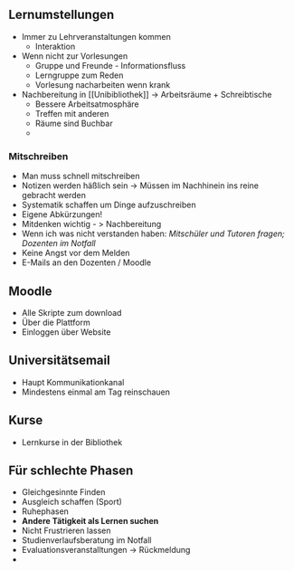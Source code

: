 
## Lernumstellungen
- Immer zu Lehrveranstaltungen kommen
	- Interaktion
- Wenn nicht zur Vorlesungen
	- Gruppe und Freunde - Informationsfluss
	- Lerngruppe zum Reden
	- Vorlesung nacharbeiten wenn krank
- Nachbereitung in [[Unibibliothek]] -> Arbeitsräume + Schreibtische
	- Bessere Arbeitsatmosphäre 
	- Treffen mit anderen
	- Räume sind Buchbar
	- 
### Mitschreiben
- Man muss schnell mitschreiben
- Notizen werden häßlich sein -> Müssen im Nachhinein ins reine gebracht werden
- Systematik schaffen um Dinge aufzuschreiben 
- Eigene Abkürzungen!
- Mitdenken wichtig - > Nachbereitung 
- Wenn ich was nicht verstanden haben: *Mitschüler und Tutoren fragen; Dozenten im Notfall*
- Keine Angst vor dem Melden
- E-Mails an den Dozenten / Moodle

## Moodle
- Alle Skripte zum download 
- Über die Plattform
- Einloggen über Website

## Universitätsemail
- Haupt Kommunikationkanal
- Mindestens einmal am Tag reinschauen

## Kurse
- Lernkurse in der Bibliothek 

## Für schlechte Phasen
- Gleichgesinnte Finden
- Ausgleich schaffen (Sport)
- Ruhephasen
- **Andere Tätigkeit als Lernen suchen**
- Nicht Frustrieren lassen
-  Studienverlaufsberatung im Notfall
- Evaluationsveranstalltungen -> Rückmeldung 
- 
 